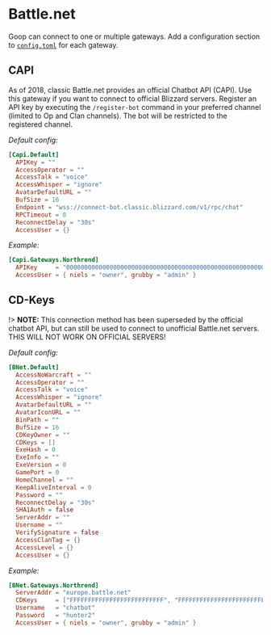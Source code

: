 Battle.net
==========
Goop can connect to one or multiple gateways. Add a configuration section to [`config.toml`](/config.md) for each gateway.

CAPI
----

As of 2018, classic Battle.net provides an official Chatbot API (CAPI). Use this gateway if you want to connect to official Blizzard servers. Register an API key by executing the `/register-bot` command in your preferred channel (limited to Op and Clan channels). The bot will be restricted to the registered channel.

_Default config:_
```toml
[Capi.Default]
  APIKey = ""
  AccessOperator = ""
  AccessTalk = "voice"
  AccessWhisper = "ignore"
  AvatarDefaultURL = ""
  BufSize = 16
  Endpoint = "wss://connect-bot.classic.blizzard.com/v1/rpc/chat"
  RPCTimeout = 0
  ReconnectDelay = "30s"
  AccessUser = {}
```

_Example:_
```toml
[Capi.Gateways.Northrend]
  APIKey     = "00000000000000000000000000000000000000000000000000000000"
  AccessUser = { niels = "owner", grubby = "admin" }
```


CD-Keys
-------

!> **NOTE:** This connection method has been superseded by the official chatbot API, but can still be used to connect to unofficial Battle.net servers. THIS WILL NOT WORK ON OFFICIAL SERVERS!

_Default config:_
```toml
[BNet.Default]
  AccessNoWarcraft = ""
  AccessOperator = ""
  AccessTalk = "voice"
  AccessWhisper = "ignore"
  AvatarDefaultURL = ""
  AvatarIconURL = ""
  BinPath = ""
  BufSize = 16
  CDKeyOwner = ""
  CDKeys = []
  ExeHash = 0
  ExeInfo = ""
  ExeVersion = 0
  GamePort = 0
  HomeChannel = ""
  KeepAliveInterval = 0
  Password = ""
  ReconnectDelay = "30s"
  SHA1Auth = false
  ServerAddr = ""
  Username = ""
  VerifySignature = false
  AccessClanTag = {}
  AccessLevel = {}
  AccessUser = {}
```

_Example:_
```toml
[BNet.Gateways.Northrend]
  ServerAddr = "europe.battle.net"
  CDKeys     = ["FFFFFFFFFFFFFFFFFFFFFFFFFF", "FFFFFFFFFFFFFFFFFFFFFFFFFF"]
  Username   = "chatbot"
  Password   = "hunter2"
  AccessUser = { niels = "owner", grubby = "admin" }
```